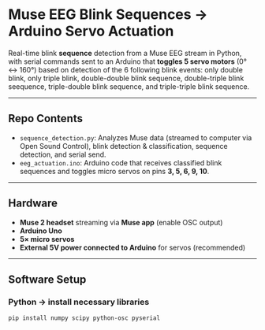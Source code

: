 # Muse EEG Blink Sequences -> Arduino Servo Actuation

Real-time blink **sequence** detection from a Muse EEG stream in Python, with serial commands sent to an Arduino that **toggles 5 servo motors** (0° ↔ 160°) based on detection of the 6 following blink events: only double blink, only triple blink, double-double blink sequence, double-triple blink seequence, triple-double blink sequence, and triple-triple blink sequence.

---

## Repo Contents
- `sequence_detection.py`: Analyzes Muse data (streamed to computer via Open Sound Control), blink detection & classification, sequence detection, and serial send.
- `eeg_actuation.ino`: Arduino code that receives classified blink sequences and toggles micro servos on pins **3, 5, 6, 9, 10**.

---

## Hardware
- **Muse 2 headset** streaming via **Muse app** (enable OSC output)  
- **Arduino Uno**
- **5× micro servos**  
- **External 5V power connected to Arduino** for servos (recommended)

---

## Software Setup

### Python -> install necessary libraries
```bash
pip install numpy scipy python-osc pyserial
